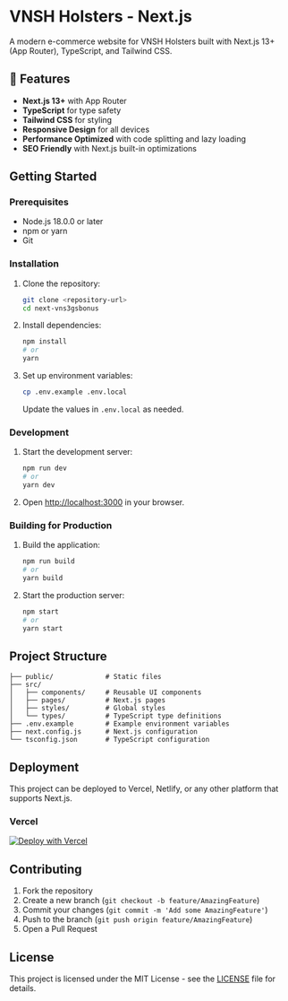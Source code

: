 # VNSH Holsters - Next.js

A modern e-commerce website for VNSH Holsters built with Next.js 13+ (App Router), TypeScript, and Tailwind CSS.

## 🚀 Features

- **Next.js 13+** with App Router
- **TypeScript** for type safety
- **Tailwind CSS** for styling
- **Responsive Design** for all devices
- **Performance Optimized** with code splitting and lazy loading
- **SEO Friendly** with Next.js built-in optimizations

## Getting Started

### Prerequisites

- Node.js 18.0.0 or later
- npm or yarn
- Git

### Installation

1. Clone the repository:
   ```bash
   git clone <repository-url>
   cd next-vns3gsbonus
   ```

2. Install dependencies:
   ```bash
   npm install
   # or
   yarn
   ```

3. Set up environment variables:
   ```bash
   cp .env.example .env.local
   ```
   Update the values in `.env.local` as needed.

### Development

1. Start the development server:
   ```bash
   npm run dev
   # or
   yarn dev
   ```

2. Open [http://localhost:3000](http://localhost:3000) in your browser.

### Building for Production

1. Build the application:
   ```bash
   npm run build
   # or
   yarn build
   ```

2. Start the production server:
   ```bash
   npm start
   # or
   yarn start
   ```

## Project Structure

```
├── public/             # Static files
├── src/
│   ├── components/     # Reusable UI components
│   ├── pages/          # Next.js pages
│   ├── styles/         # Global styles
│   └── types/          # TypeScript type definitions
├── .env.example        # Example environment variables
├── next.config.js      # Next.js configuration
└── tsconfig.json       # TypeScript configuration
```

## Deployment

This project can be deployed to Vercel, Netlify, or any other platform that supports Next.js.

### Vercel

[![Deploy with Vercel](https://vercel.com/button)](https://vercel.com/new/git/external?repository-url=YOUR_REPOSITORY_URL)

## Contributing

1. Fork the repository
2. Create a new branch (`git checkout -b feature/AmazingFeature`)
3. Commit your changes (`git commit -m 'Add some AmazingFeature'`)
4. Push to the branch (`git push origin feature/AmazingFeature`)
5. Open a Pull Request

## License

This project is licensed under the MIT License - see the [LICENSE](LICENSE) file for details.
